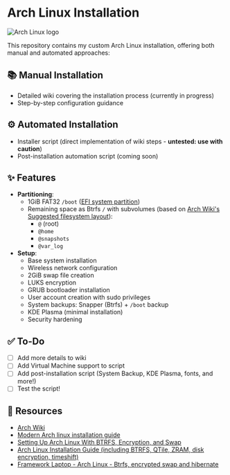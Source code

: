 # Arch Linux Installation
![Arch Linux logo](https://archlinux.org/static/logos/archlinux-logo-light-scalable.svg)

This repository contains my custom Arch Linux installation, offering both manual and automated approaches:

## 📚 Manual Installation
- Detailed wiki covering the installation process (currently in progress)
- Step-by-step configuration guidance

## ⚙️ Automated Installation
- Installer script  (direct implementation of wiki steps - **untested: use with caution**)
- Post-installation automation script (coming soon)

## ✨ Features
- **Partitioning**:
  - 1GiB FAT32 `/boot` ([EFI system partition](https://wiki.archlinux.org/title/EFI_system_partition))
  - Remaining space as Btrfs `/` with subvolumes (based on [Arch Wiki's Suggested filesystem layout](https://wiki.archlinux.org/title/Snapper#Suggested_filesystem_layout)):
    - `@` (root)
    - `@home`
    - `@snapshots`
    - `@var_log`
- **Setup**:
  - Base system installation
  - Wireless network configuration
  - 2GiB swap file creation
  - LUKS encryption
  - GRUB bootloader installation
  - User account creation with sudo privileges
  - System backups: Snapper (Btrfs) + `/boot` backup
  - KDE Plasma (minimal installation)
  - Security hardening

## ✅ To-Do
- [ ] Add more details to wiki
- [ ] Add Virtual Machine support to script
- [ ] Add post-installation script (System Backup, KDE Plasma, fonts, and more!)
- [ ] Test the script!

## 🔗 Resources
- [Arch Wiki](https://wiki.archlinux.org/title/Main_page)
- [Modern Arch linux installation guide](https://gist.github.com/mjkstra/96ce7a5689d753e7a6bdd92cdc169bae)
- [Setting Up Arch Linux With BTRFS, Encryption, and Swap](https://www.codyhou.com/arch-encrypt-swap/)
- [Arch Linux Installation Guide (including BTRFS, QTile, ZRAM, disk encryption, timeshift)](https://youtu.be/Qgg5oNDylG8?si=rHSoV8IB-p6cWzaw)
- [Framework Laptop - Arch Linux - Btrfs, encrypted swap and hibernate](https://www.youtube.com/watch?v=BAQ78pBPjjc)
